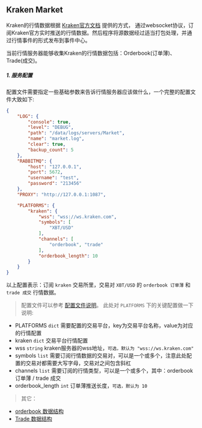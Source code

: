 
## Kraken Market

Kraken的行情数据根据 [Kraken官方文档](https://www.kraken.com/en-us/features/websocket-api) 提供的方式，
通过websocket协议，订阅Kraken官方实时推送的行情数据。然后程序将源数据经过适当打包处理，并通过行情事件的形式发布到事件中心。

当前行情服务器能够收集Kraken的行情数据包括：Orderbook(订单薄)、Trade(成交)。

##### 1. 服务配置

配置文件需要指定一些基础参数来告诉行情服务器应该做什么，一个完整的配置文件大致如下:

```json
{
    "LOG": {
        "console": true,
        "level": "DEBUG",
        "path": "/data/logs/servers/Market",
        "name": "market.log",
        "clear": true,
        "backup_count": 5
    },
    "RABBITMQ": {
        "host": "127.0.0.1",
        "port": 5672,
        "username": "test",
        "password": "213456"
    },
    "PROXY": "http://127.0.0.1:1087",

    "PLATFORMS": {
        "kraken": {
            "wss": "wss://ws.kraken.com",
            "symbols": [
                "XBT/USD"
            ],
            "channels": [
                "orderbook", "trade"
            ],
            "orderbook_length": 10
        }
    }
}
```
以上配置表示：订阅 `kraken` 交易所里，交易对 `XBT/USD` 的 `orderbook 订单薄` 和 `trade 成交` 行情数据。

> 配置文件可以参考 [配置文件说明](https://github.com/TheNextQuant/thenextquant/blob/master/docs/configure/README.md)。
> 此处对 `PLATFORMS` 下的关键配置做一下说明:
- PLATFORMS `dict` 需要配置的交易平台，key为交易平台名称，value为对应的行情配置
- kraken `dict` 交易平台行情配置
- wss `string` kraken服务器的wss地址，`可选，默认为 "wss://ws.kraken.com"`
- symbols `list` 需要订阅行情数据的交易对，可以是一个或多个，注意此处配置的交易对都需要大写字母，交易对之间包含斜杠
- channels `list` 需要订阅的行情类型，可以是一个或多个，其中：orderbook 订单薄 / trade 成交
- orderbook_length `int` 订单薄推送长度，`可选，默认为 10`


> 其它：
- [orderbook 数据结构](https://github.com/TheNextQuant/thenextquant/blob/master/docs/market.md#21-%E8%AE%A2%E5%8D%95%E8%96%84orderbook)
- [Trade 数据结构](https://github.com/TheNextQuant/thenextquant/blob/master/docs/market.md#23-%E6%88%90%E4%BA%A4trade)
